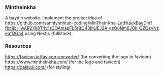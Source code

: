 ### Mintheinkha

A baydin website. Implement the project idea
of https://github.com/sannlynnhtun-coding/MinTheinKha-LatHtaukBayDin?fbclid=IwAR2YIj8T4v1z3OAmapFL5r8Q43jhUEJ2A_yzGuNm6JQk_QZQzvNzoafQGa4
using Nextjs (fullstack).

### Resources

https://favicon.io/favicon-converter/ (for converting the logo to favicon) <br/>
https://www.mintheinkha.com/ (for the logo and favicon) <br/>
https://daisyui.com/ (for styling) <br/>
